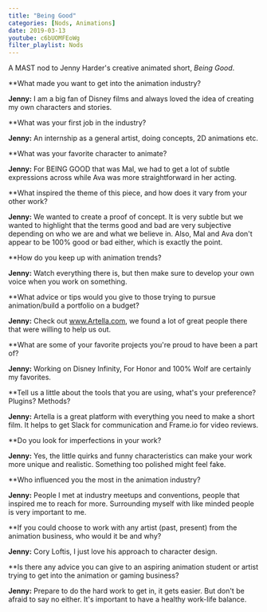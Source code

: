 ```yaml
---
title: "Being Good"
categories: [Nods, Animations]
date: 2019-03-13
youtube: c6bUOMFEoWg
filter_playlist: Nods
---
```


A MAST nod to Jenny Harder's creative animated short, _Being Good_.

**What made you want to get into the animation industry?


**Jenny:** I am a big fan of Disney films and always loved the idea of creating my own characters and stories.


**What was your first job in the industry?


**Jenny:** An internship as a general artist, doing concepts, 2D animations etc.


**What was your favorite character to animate?


**Jenny:** For BEING GOOD that was Mal, we had to get a lot of subtle expressions across while Ava was more straightforward in her acting.
 
 
**What inspired the theme of this piece, and how does it vary from your other work?
 
 
**Jenny:** We wanted to create a proof of concept. It is very subtle but we wanted to highlight that the terms good and bad are very subjective depending on who we are and what we believe in. Also, Mal and Ava don't appear to be 100% good or bad either, which is exactly the point.
 
 
**How do you keep up with animation trends?  


**Jenny:** Watch everything there is, but then make sure to develop your own voice when you work on something.


**What advice or tips would you give to those trying to pursue animation/build a portfolio on a budget?


**Jenny:** Check out www.Artella.com, we found a lot of great people there that were willing to help us out.


**What are some of your favorite projects you're proud to have been a part of?


**Jenny:** Working on Disney Infinity, For Honor and 100% Wolf are certainly my favorites.


**Tell us a little about the tools that you are using, what's your preference? Plugins? Methods?


**Jenny:** Artella is a great platform with everything you need to make a short film. It helps to get Slack for communication and Frame.io for video reviews.


**Do you look for imperfections in your work?


**Jenny:** Yes, the little quirks and funny characteristics can make your work more unique and realistic. Something too polished might feel fake.


**Who influenced you the most in the animation industry?


**Jenny:** People I met at industry meetups and conventions, people that inspired me to reach for more. Surrounding myself with like minded people is very important to me.


**If you could choose to work with any artist (past, present) from the animation business, who would it be and why?


**Jenny:** Cory Loftis, I just love his approach to character design.


**Is there any advice you can give to an aspiring animation student or artist trying to get into the animation or gaming business?


**Jenny:** Prepare to do the hard work to get in, it gets easier. But don't be afraid to say no either. It's important to have a healthy work-life balance.
